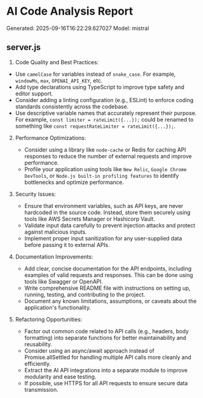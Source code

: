 # AI Code Analysis Report
Generated: 2025-09-16T16:22:29.627027
Model: mistral

## server.js
 1. Code Quality and Best Practices:
   - Use `camelCase` for variables instead of `snake_case`. For example, `windowMs`, `max`, `OPENAI_API_KEY`, etc.
   - Add type declarations using TypeScript to improve type safety and editor support.
   - Consider adding a linting configuration (e.g., ESLint) to enforce coding standards consistently across the codebase.
   - Use descriptive variable names that accurately represent their purpose. For example, `const limiter = rateLimit({...});` could be renamed to something like `const requestRateLimiter = rateLimit({...});`.

2. Performance Optimizations:
   - Consider using a library like `node-cache` or Redis for caching API responses to reduce the number of external requests and improve performance.
   - Profile your application using tools like `New Relic`, `Google Chrome DevTools`, or `Node.js built-in profiling features` to identify bottlenecks and optimize performance.

3. Security Issues:
   - Ensure that environment variables, such as API keys, are never hardcoded in the source code. Instead, store them securely using tools like AWS Secrets Manager or Hashicorp Vault.
   - Validate input data carefully to prevent injection attacks and protect against malicious inputs.
   - Implement proper input sanitization for any user-supplied data before passing it to external APIs.

4. Documentation Improvements:
   - Add clear, concise documentation for the API endpoints, including examples of valid requests and responses. This can be done using tools like Swagger or OpenAPI.
   - Write comprehensive README file with instructions on setting up, running, testing, and contributing to the project.
   - Document any known limitations, assumptions, or caveats about the application's functionality.

5. Refactoring Opportunities:
   - Factor out common code related to API calls (e.g., headers, body formatting) into separate functions for better maintainability and reusability.
   - Consider using an async/await approach instead of Promise.allSettled for handling multiple API calls more cleanly and efficiently.
   - Extract the AI API integrations into a separate module to improve modularity and ease testing.
   - If possible, use HTTPS for all API requests to ensure secure data transmission.

